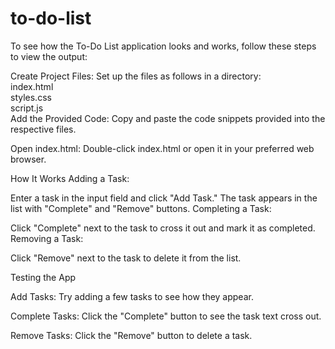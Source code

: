 # to-do-list
To see how the To-Do List application looks and works, follow these steps to view the output:

Create Project Files: Set up the files as follows in a directory:
<br>
index.html
<br>
styles.css
<br>
script.js <br>
Add the Provided Code: Copy and paste the code snippets provided into the respective files.

Open index.html: Double-click index.html or open it in your preferred web browser.


How It Works
Adding a Task:

Enter a task in the input field and click "Add Task."
The task appears in the list with "Complete" and "Remove" buttons.
Completing a Task:

Click "Complete" next to the task to cross it out and mark it as completed.
Removing a Task:

Click "Remove" next to the task to delete it from the list.


Testing the App

Add Tasks: Try adding a few tasks to see how they appear.

Complete Tasks: Click the "Complete" button to see the task text cross out.

Remove Tasks: Click the "Remove" button to delete a task.

